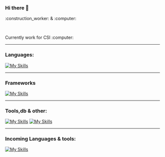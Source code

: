 ### Hi there 👋

<p> :construction_worker: & :computer:</p>
<br />
<p>Currently work for CSI :computer:</p>

---

### Languages:
[![My Skills](https://skillicons.dev/icons?i=java,js,ts,html,css)](https://skillicons.dev)

---
### Frameworks
[![My Skills](https://skillicons.dev/icons?i=spring,react,vue,gatsby,nodejs,sass)](https://skillicons.dev)

---
### Tools,db & other:
[![My Skills](https://skillicons.dev/icons?i=vuetify,firebase,tailwind,materialui,figma,postgres,cassandra)](https://skillicons.dev)
[![My Skills](https://skillicons.dev/icons?i=eclipse,vscodium,docker,git,linux,obsidian)](https://skillicons.dev)

---

### Incoming Languages & tools:
[![My Skills](https://skillicons.dev/icons?i=py,go,lua,mongodb,aws)](https://skillicons.dev)
